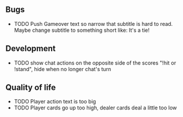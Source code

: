 ## Bugs

- TODO Push Gameover text so narrow that subtitle is hard to read. Maybe change subtitle to something short like: It's a tie!

## Development

- TODO show chat actions on the opposite side of the scores "!hit or !stand", hide when no longer chat's turn

## Quality of life

- TODO Player action text is too big
- TODO Player cards go up too high, dealer cards deal a little too low

